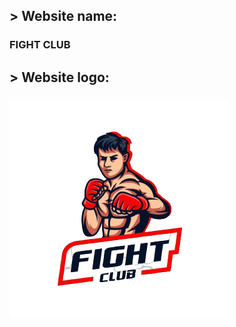 ## > Website name:
### FIGHT CLUB

## > Website logo:
### ![Image Description](./src/assets/fight-club-logo.png)